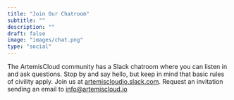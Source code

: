 ```yaml
---
title: "Join Our Chatroom"
subtitle: ""
description: ""
draft: false
image: "images/chat.png"
type: "social"
---
```


The ArtemisCloud community has a Slack chatroom where you can listen in and ask questions. Stop by and say hello, but 
keep in mind that basic rules of civility apply. Join us at [artemiscloudio.slack.com](https://artemiscloudio.slack.com).
Request an invitation sending an email to info@artemiscloud.io
